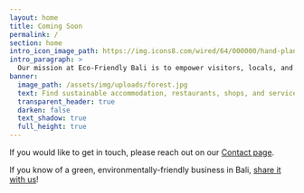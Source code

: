 ```yaml
---
layout: home
title: Coming Soon
permalink: /
section: home
intro_icon_image_path: https://img.icons8.com/wired/64/000000/hand-planting.png
intro_paragraph: >
  Our mission at Eco-Friendly Bali is to empower visitors, locals, and expats to make environmentally-sustainable, earth-friendly choices while on the beautiful island of Bali. This site's seedlings are still being planted, so please check back soon!
banner:
  image_path: /assets/img/uploads/forest.jpg
  text: Find sustainable accommodation, restaurants, shops, and services in Bali.
  transparent_header: true
  darken: false
  text_shadow: true
  full_height: true
---
```

If you would like to get in touch, please reach out on our [Contact page](/contact).

If you know of a green, environmentally-friendly business in Bali, [share it with us](/contact)!
